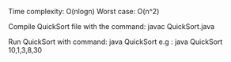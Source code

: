 Time complexity:
O(nlogn)
Worst case:
O(n^2)

Compile QuickSort file with the command:
javac QuickSort.java

Run QuickSort with command:
java QuickSort <Comma Seperated numbers>
e.g :
java QuickSort 10,1,3,8,30
